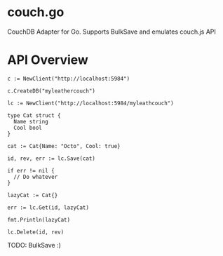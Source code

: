 couch.go
========

CouchDB Adapter for Go. Supports BulkSave and emulates couch.js API

API Overview
============

```
c := NewClient("http://localhost:5984")

c.CreateDB("myleathercouch")

lc := NewClient("http://localhost:5984/myleathcouch")

type Cat struct {
  Name string
  Cool bool
}

cat := Cat{Name: "Octo", Cool: true}

id, rev, err := lc.Save(cat)

if err != nil {
  // Do whatever
}

lazyCat := Cat{}

err := lc.Get(id, lazyCat)

fmt.Println(lazyCat)

lc.Delete(id, rev)
````

TODO: BulkSave :)
